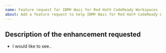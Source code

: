 ```yaml
---
name: Feature request for IBM® Wazi for Red Hat® CodeReady Workspaces
about: Add a feature request to help IBM® Wazi for Red Hat® CodeReady Workspaces improve
---
```


<!-- Search for existing enhancement requests to avoid duplication

Before filing an enhancement check here if this is already a documented issue or filed by someone else:

- Check the documentation's Known Issues and Troubleshooting pages: <http://ibm.biz/ibmwazidoc>
- Check the Open and Closed issues list in this GitHub repository: <https://github.com/ibm/wazi-codeready-workspaces/issues>
- If this is a problem with Red Hat&reg; CodeReady Workspaces then check and file a bug here, please: <https://issues.redhat.com/browse/CRW>

-->

<!-- Describe the feature you'd like. -->

## Description of the enhancement requested

- I would like to see..
